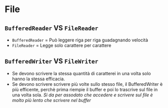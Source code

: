 # File
## `BufferedReader` VS `FileReader`
- `BufferedReader` = Può leggere riga per riga guadagnando velocità
- `FileReader` = Legge solo carattere per carattere

## `BufferedWriter` VS `FileWriter`
- Se devono scrivere la stessa quantità di caratterei in una volta solo hanno la stessa efficacia.
- Se devono scrivere scrivere più volte sullo stesso file, il BufferedWriter è più efficente, perchè prima riempie il buffer e poi lo trascrive sul file in una volta sola. *Si da per assodato che accedere e scrivere sul file è molto più lento che scrivere nel buffer*
